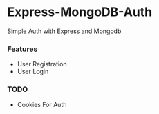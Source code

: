 # Express-MongoDB-Auth

Simple Auth with Express and Mongodb 

### Features 
 - User Registration
 - User Login
 
### TODO

- Cookies For Auth

